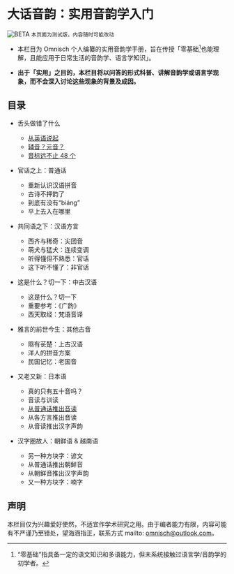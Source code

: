 # 大话音韵：实用音韵学入门

![BETA](https://placehold.co/60x20/27f/fff.png?text=BETA) `本页面为测试版，内容随时可能改动`

- 本栏目为 Omnisch 个人编纂的实用音韵学手册，旨在传授「零基础[^1]也能理解，且能应用于日常生活的音韵学、语言学知识」。

- **出于「实用」之目的，本栏目将以问答的形式科普、讲解音韵学或语言学现象，而不会深入讨论这些现象的背景及成因。**

## 目录

- 舌头做错了什么
  - [从英语说起](contents/starting-from-english.md)
  - [辅音？元音？](contents/consonants-and-vowels.md)
  - [音标远不止 48 个](contents/ipa.md)

- 官话之上：普通话
  - 重新认识汉语拼音
  - 古诗不押韵了
  - 到底有没有“biáng”
  - 平上去入在哪里

- 共同语之下：汉语方言
  - 西齐与稀奇：尖团音
  - 萌犬与猛犬：连续变调
  - 听得懂但不熟悉：官话
  - 这下听不懂了：非官话

- 这是什么？切一下：中古汉语
  - 这是什么？切一下
  - 重要参考：《广韵》
  - 西天取经：梵语音译

- 雅言的前世今生：其他古音
  - 隰有苌楚：上古汉语
  - 洋人的拼音方案
  - 民国记忆：老国音

- 又老又新：日本语
  - 真的只有五十音吗？
  - 音读与训读
  - [从普通话推出音读](contents/pth-to-onyomi.md)
  - 从各方言推出音读
  - 从音读推出汉字声韵

- 汉字圈故人：朝鲜语 & 越南语
  - 另一种方块字：谚文
  - 从普通话推出朝鲜音
  - 从朝鲜音推出汉字声韵
  - 又一种方块字：喃字

## 声明

本栏目仅为兴趣爱好使然，不适宜作学术研究之用。由于编者能力有限，内容可能有不严谨乃至错处，望海涵指正，联系方式 mailto: <omnisch@outlook.com>。

[^1]: “零基础”指具备一定的语文知识和多语能力，但未系统接触过语言学/音韵学的初学者。
